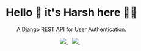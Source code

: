 <h1 align='center'>
  Hello 👋 it's Harsh here 👨‍💻
</h1>

<p align='center'>
  A Django REST API for User Authentication. 
</p>



<p align='center'>

  <a href="https://www.linkedin.com/in/harsh-jaiswal-2307/">
    <img src="https://img.shields.io/badge/LinkedIn-0077B5?style=for-the-badge&logo=linkedin&logoColor=white" />
  </a>&nbsp;&nbsp;
  <a href="https://twitter.com/Harsh_23_07">
    <img src="https://img.shields.io/badge/Twitter-1DA1F2?style=for-the-badge&logo=twitter&logoColor=white" />        
  </a>&nbsp;&nbsp;

</p>

